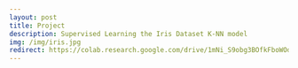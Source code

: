 ```yaml
---
layout: post
title: Project
description: Supervised Learning the Iris Dataset K-NN model
img: /img/iris.jpg
redirect: https://colab.research.google.com/drive/1mNi_S9obg3BOfkFboWOd8dZh32PYQGnW
---
```


